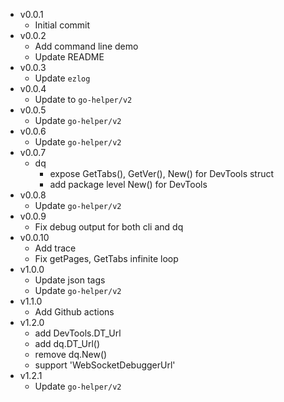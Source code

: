 - v0.0.1
  - Initial commit
- v0.0.2
  - Add command line demo
  - Update README
- v0.0.3
  - Update `ezlog`
- v0.0.4
  - Update to `go-helper/v2`
- v0.0.5
  - Update `go-helper/v2`
- v0.0.6
  - Update `go-helper/v2`
- v0.0.7
  - dq
    - expose GetTabs(), GetVer(), New() for DevTools struct
    - add package level New() for DevTools
- v0.0.8
  - Update `go-helper/v2`
- v0.0.9
  - Fix debug output for both cli and dq
- v0.0.10
  - Add trace
  - Fix getPages, GetTabs infinite loop
- v1.0.0
  - Update json tags
  - Update `go-helper/v2`
- v1.1.0
  - Add Github actions
- v1.2.0
  - add DevTools.DT_Url
  - add dq.DT_Url()
  - remove dq.New()
  - support 'WebSocketDebuggerUrl'
- v1.2.1
  - Update `go-helper/v2`

